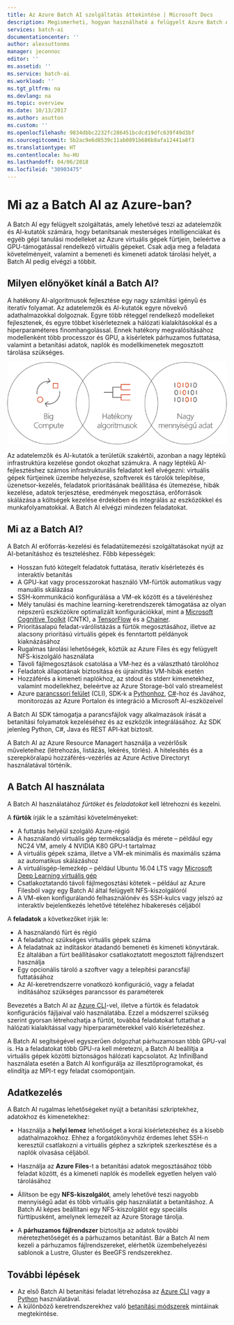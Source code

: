 ```yaml
---
title: Az Azure Batch AI szolgáltatás áttekintése | Microsoft Docs
description: Megismerheti, hogyan használható a felügyelt Azure Batch AI szolgáltatás mesterséges intelligenciák (AI) és egyéb gépi tanulási modellek tanításához GPU-k és processzorok fürtjein.
services: batch-ai
documentationcenter: ''
author: alexsuttonms
manager: jeconnoc
editor: ''
ms.assetid: ''
ms.service: batch-ai
ms.workload: ''
ms.tgt_pltfrm: na
ms.devlang: na
ms.topic: overview
ms.date: 10/13/2017
ms.author: asutton
ms.custom: ''
ms.openlocfilehash: 9834dbbc2232fc286451bcdcd19dfc639f49d3bf
ms.sourcegitcommit: 5b2ac9e6d8539c11ab0891b686b8afa12441a8f3
ms.translationtype: HT
ms.contentlocale: hu-HU
ms.lasthandoff: 04/06/2018
ms.locfileid: "30903475"
---
```

# <a name="what-is-batch-ai-in-azure"></a>Mi az a Batch AI az Azure-ban?
A Batch AI egy felügyelt szolgáltatás, amely lehetővé teszi az adatelemzők és AI-kutatók számára, hogy betanítsanak mesterséges intelligenciákat és egyéb gépi tanulási modelleket az Azure virtuális gépek fürtjein, beleértve a GPU-támogatással rendelkező virtuális gépeket. Csak adja meg a feladata követelményeit, valamint a bemeneti és kimeneti adatok tárolási helyét, a Batch AI pedig elvégzi a többit.  
 
## <a name="why-batch-ai"></a>Milyen előnyöket kínál a Batch AI? 
A hatékony AI-algoritmusok fejlesztése egy nagy számítási igényű és iteratív folyamat. Az adatelemzők és AI-kutatók egyre növekvő adathalmazokkal dolgoznak. Egyre több réteggel rendelkező modelleket fejlesztenek, és egyre többet kísérleteznek a hálózati kialakításokkal és a hiperparaméteres finomhangolással. Ennek hatékony megvalósításához modellenként több processzor és GPU, a kísérletek párhuzamos futtatása, valamint a betanítási adatok, naplók és modellkimenetek megosztott tárolása szükséges.   
 
![Batch AI-folyamat](media/overview/batchai-context.png)

Az adatelemzők és AI-kutatók a területük szakértői, azonban a nagy léptékű infrastruktúra kezelése gondot okozhat számukra. A nagy léptékű AI-fejlesztéshez számos infrastrukturális feladatot kell elvégezni: virtuális gépek fürtjeinek üzembe helyezése, szoftverek és tárolók telepítése, üzenetsor-kezelés, feladatok prioritásának beállítása és ütemezése, hibák kezelése, adatok terjesztése, eredmények megosztása, erőforrások skálázása a költségek kezelése érdekében és integrálás az eszközökkel és munkafolyamatokkal. A Batch AI elvégzi mindezen feladatokat. 
 
## <a name="what-is-batch-ai"></a>Mi az a Batch AI? 

A Batch AI erőforrás-kezelési és feladatütemezési szolgáltatásokat nyújt az AI-betanításhoz és teszteléshez. Főbb képességek: 

* Hosszan futó kötegelt feladatok futtatása, iteratív kísérletezés és interaktív betanítás 
* A GPU-kat vagy processzorokat használó VM-fürtök automatikus vagy manuális skálázása 
* SSH-kommunikáció konfigurálása a VM-ek között és a táveléréshez 
* Mély tanulási és machine learning-keretrendszerek támogatása az olyan népszerű eszközökre optimalizált konfigurációkkal, mint a [Microsoft Cognitive Toolkit](https://github.com/Microsoft/CNTK) (CNTK), a [TensorFlow](https://www.tensorflow.org/) és a [Chainer](https://chainer.org/). 
* Prioritásalapú feladat-várólistázás a fürtök megosztásához, illetve az alacsony prioritású virtuális gépek és fenntartott példányok kiaknázásához  
* Rugalmas tárolási lehetőségek, köztük az Azure Files és egy felügyelt NFS-kiszolgáló használata 
* Távoli fájlmegosztások csatolása a VM-hez és a választható tárolóhoz 
* Feladatok állapotának biztosítása és újraindítás VM-hibák esetén 
* Hozzáférés a kimeneti naplókhoz, az stdout és stderr kimenetekhez, valamint modellekhez, beleértve az Azure Storage-ból való streamelést 
* Azure [parancssori felület](/cli/azure) (CLI), SDK-k a [Pythonhoz](https://github.com/Azure/azure-sdk-for-python), [C#](https://www.nuget.org/packages/Microsoft.Azure.Management.BatchAI/1.0.0-preview)-hoz és Javához, monitorozás az Azure Portalon és integráció a Microsoft AI-eszközeivel 

A Batch AI SDK támogatja a parancsfájlok vagy alkalmazások írását a betanítási folyamatok kezeléséhez és az eszközök integrálásához. Az SDK jelenleg Python, C#, Java és REST API-kat biztosít.  
 

A Batch AI az Azure Resource Managert használja a vezérlősík műveleteihez (létrehozás, listázás, lekérés, törlés). A hitelesítés és a szerepköralapú hozzáférés-vezérlés az Azure Active Directoryt használatával történik.  
 
## <a name="how-to-use-batch-ai"></a>A Batch AI használata 

A Batch AI használatához *fürtöket* és *feladatokat* kell létrehozni és kezelni. 

 
A **fürtök** írják le a számítási követelményeket: 
* A futtatás helyéül szolgáló Azure-régió 
* A használandó virtuális gép termékcsaládja és mérete – például egy NC24 VM, amely 4 NVIDIA K80 GPU-t tartalmaz 
* A virtuális gépek száma, illetve a VM-ek minimális és maximális száma az automatikus skálázáshoz 
* A virtuálisgép-lemezkép – például Ubuntu 16.04 LTS vagy [Microsoft Deep Learning virtuális gép](https://azuremarketplace.microsoft.com/marketplace/apps/microsoft-ads.dsvm-deep-learning)
* Csatlakoztatandó távoli fájlmegosztási kötetek – például az Azure Filesból vagy egy Batch AI által felügyelt NFS-kiszolgálóról 
* A VM-eken konfigurálandó felhasználónév és SSH-kulcs vagy jelszó az interaktív bejelentkezés lehetővé tételéhez hibakeresés céljából  
 

A **feladatok** a következőket írják le: 
* A használandó fürt és régió 
* A feladathoz szükséges virtuális gépek száma 
* A feladatnak az indításkor átadandó bemeneti és kimeneti könyvtárak. Ez általában a fürt beállításakor csatlakoztatott megosztott fájlrendszert használja 
* Egy opcionális tároló a szoftver vagy a telepítési parancsfájl futtatásához 
* Az AI-keretrendszerre vonatkozó konfiguráció, vagy a feladat indításához szükséges parancssor és paraméterek 
 

Bevezetés a Batch AI az [Azure CLI](/cli/azure)-vel, illetve a fürtök és feladatok konfigurációs fájljaival való használatába. Ezzel a módszerrel szükség szerint gyorsan létrehozhatja a fürtöt, továbbá feladatokat futtathat a hálózati kialakítással vagy hiperparaméterekkel való kísérletezéshez.  
 

A Batch AI segítségével egyszerűen dolgozhat párhuzamosan több GPU-val is. Ha a feladatokat több GPU-ra kell méretezni, a Batch AI beállítja a virtuális gépek közötti biztonságos hálózati kapcsolatot. Az InfiniBand használata esetén a Batch AI konfigurálja az illesztőprogramokat, és elindítja az MPI-t egy feladat csomópontjain.  

## <a name="data-management"></a>Adatkezelés
A Batch AI rugalmas lehetőségeket nyújt a betanítási szkriptekhez, adatokhoz és kimenetekhez:
  
* Használja a **helyi lemez** lehetőséget a korai kísérletezéshez és a kisebb adathalmazokhoz. Ehhez a forgatókönyvhöz érdemes lehet SSH-n keresztül csatlakozni a virtuális géphez a szkriptek szerkesztése és a naplók olvasása céljából. 

* Használja az **Azure Files**-t a betanítási adatok megosztásához több feladat között, és a kimeneti naplók és modellek egyetlen helyen való tárolásához 

* Állítson be egy **NFS-kiszolgálót**, amely lehetővé teszi nagyobb mennyiségű adat és több virtuális gép használatát a betanításhoz. A Batch AI képes beállítani egy NFS-kiszolgálót egy speciális fürttípusként, amelynek lemezeit az Azure Storage tárolja. 
 
* A **párhuzamos fájlrendszer** biztosítja az adatok további méretezhetőségét és a párhuzamos betanítást. Bár a Batch AI nem kezeli a párhuzamos fájlrendszereket, elérhetők üzembehelyezési sablonok a Lustre, Gluster és BeeGFS rendszerekhez.  

## <a name="next-steps"></a>További lépések

* Az első Batch AI betanítási feladat létrehozása az [Azure CLI](quickstart-cli.md) vagy a [Python](quickstart-python.md) használatával.
* A különböző keretrendszerekhez való [betanítási módszerek](https://github.com/Azure/BatchAI) mintáinak megtekintése.

